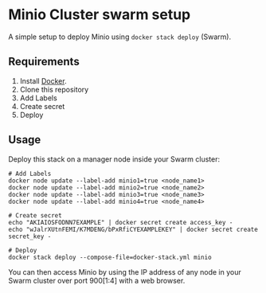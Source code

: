 # Minio Cluster swarm setup

A simple setup to deploy Minio using `docker stack deploy` (Swarm).

## Requirements

1. Install [Docker](http://docker.io).
2. Clone this repository
3. Add Labels
3. Create secret
4. Deploy

## Usage

Deploy this stack on a manager node inside your Swarm cluster:

```
# Add Labels
docker node update --label-add minio1=true <node_name1>
docker node update --label-add minio2=true <node_name2>
docker node update --label-add minio3=true <node_name3>
docker node update --label-add minio4=true <node_name4>

# Create secret 
echo "AKIAIOSFODNN7EXAMPLE" | docker secret create access_key -
echo "wJalrXUtnFEMI/K7MDENG/bPxRfiCYEXAMPLEKEY" | docker secret create secret_key -

# Deploy
docker stack deploy --compose-file=docker-stack.yml minio
```

You can then access Minio by using the IP address of any node in your Swarm cluster over port 900[1:4] with a web browser.
